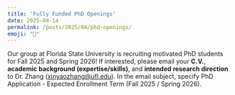 ```yaml
---
title: 'Fully Funded PhD Openings'        
date: 2025-04-14
permalink: /posts/2025/04/phd-openings/  
emoji: "🙌"
---
```


Our group at Florida State University is recruiting motivated PhD students for Fall 2025 and Spring 2026! If interested, please email your **C.V.**, **academic background (expertise/skills)**, and **intended research direction** to Dr. Zhang (<u>xinyaozhang@ufl.edu</u>). In the email subject, specify PhD Application - Expected Enrollment Term (Fall 2025 / Spring 2026).



